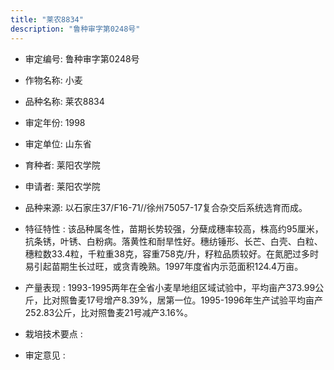 ```yaml
---
title: "莱农8834"
description: "鲁种审字第0248号"
---
```

* 审定编号:  鲁种审字第0248号

*  作物名称:  小麦

*  品种名称:  莱农8834

*  审定年份:  1998

*  审定单位:  山东省

* 育种者:  莱阳农学院

*  申请者:  莱阳农学院

*  品种来源:  以石家庄37/F16-71//徐州75057-17复合杂交后系统选育而成。

*  特征特性 : 
该品种属冬性，苗期长势较强，分蘖成穗率较高，株高约95厘米，抗条锈，叶锈、白粉病。落黄性和耐旱性好。穗纺锤形、长芒、白壳、白粒、穗粒数33.4粒，千粒重38克，容重758克/升，籽粒品质较好。在氮肥过多时易引起苗期生长过旺，或贪青晚熟。1997年度省内示范面积124.4万亩。
 
*  产量表现 : 
1993-1995两年在全省小麦旱地组区域试验中，平均亩产373.99公斤，比对照鲁麦17号增产8.39%，居第一位。1995-1996年生产试验平均亩产252.83公斤，比对照鲁麦21号减产3.16%。

*  栽培技术要点 : 


*  审定意见 : 

